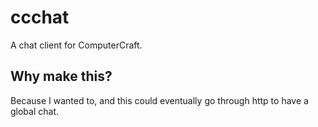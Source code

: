 # ccchat
A chat client for ComputerCraft.

## Why make this?
Because I wanted to, and this could eventually go through http to have a global chat.
